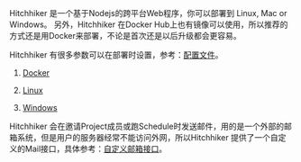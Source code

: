 Hitchhiker 是一个基于Nodejs的跨平台Web程序，你可以部署到 Linux, Mac or Windows。
另外，Hitchhiker 在Docker Hub上也有镜像可以使用，所以推荐的方式还是用Docker来部署，不论是首次还是以后升级都会更容易。

Hitchhiker 有很多参数可以在部署时设置，参考：[配置文件](configuration-cn.md)。

1. [Docker](docker-cn.md)

2. [Linux](linux-cn.md)

3. [Windows](win-cn.md)

Hitchhiker 会在邀请Project成员或跑Schedule时发送邮件，用的是一个外部的邮箱系统，但是用户的服务器经常不能访问外网，所以Hitchhiker 提供了一个自定义的Mail接口，具体参考：[自定义邮箱接口](Mail_interface-cn.md)。